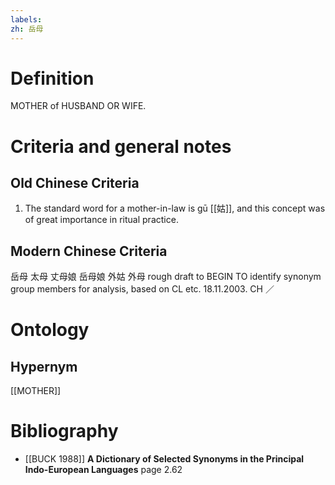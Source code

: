 ```yaml
---
labels: 
zh: 岳母
---
```


# Definition
MOTHER of HUSBAND OR WIFE.
# Criteria and general notes
## Old Chinese Criteria
1. The standard word for a mother-in-law is gū [[姑]], and this concept was of great importance in ritual practice.
## Modern Chinese Criteria
岳母
太母
丈母娘
岳母娘
外姑
外母
rough draft to BEGIN TO identify synonym group members for analysis, based on CL etc. 18.11.2003. CH ／
# Ontology

## Hypernym
[[MOTHER]]
# Bibliography
- [[BUCK 1988]]
**A Dictionary of Selected Synonyms in the Principal Indo-European Languages** page 2.62

